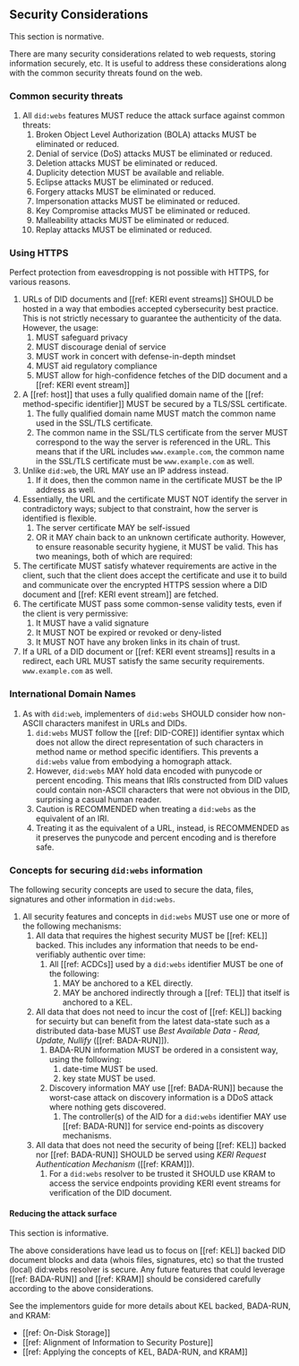 ## Security Considerations
This section is normative.

There are many security considerations related to web requests, storing information securely, etc. It is useful to address these considerations along with the common security threats found on the web. 

### Common security threats

1. All `did:webs` features MUST reduce the attack surface against common threats:
    1. Broken Object Level Authorization (BOLA) attacks MUST be eliminated or reduced.
    1. Denial of service (DoS) attacks MUST be eliminated or reduced.
    1. Deletion attacks MUST be eliminated or reduced.
    1. Duplicity detection MUST be available and reliable.
    1. Eclipse attacks MUST be eliminated or reduced.
    1. Forgery attacks MUST be eliminated or reduced.
    1. Impersonation attacks MUST be eliminated or reduced.
    1. Key Compromise attacks MUST be eliminated or reduced.
    1. Malleability attacks MUST be eliminated or reduced.
    1. Replay attacks MUST be eliminated or reduced.

### Using HTTPS
Perfect protection from eavesdropping is not possible with HTTPS, for various
reasons.
1. URLs of DID documents and [[ref: KERI event streams]] SHOULD be hosted in a way that embodies accepted cybersecurity best practice. This is not strictly necessary to guarantee the authenticity of the data. However, the usage:
    1. MUST safeguard privacy
    1. MUST discourage denial of service
    1. MUST work in concert with defense-in-depth mindset
    1. MUST aid regulatory compliance
    1. MUST allow for high-confidence fetches of the DID document and a [[ref: KERI event stream]]
1. A [[ref: host]] that uses a fully qualified domain name of the [[ref: method-specific identifier]] MUST be secured by a TLS/SSL certificate.
    1. The fully qualified domain name MUST match the common name used in the SSL/TLS certificate.
    1. The common name in the SSL/TLS certificate from the server MUST correspond to the way the server is referenced in the URL. This means that if the URL includes `www.example.com`, the common name in the SSL/TLS certificate must be `www.example.com` as well.
1. Unlike `did:web`, the URL MAY use an IP address instead.
    1. If it does, then the common name in the certificate MUST be the IP address as well.
1. Essentially, the URL and the certificate MUST NOT identify the server in contradictory ways; subject to that constraint, how the server is identified is flexible.
    1. The server certificate MAY be self-issued
    1. OR it MAY chain back to an unknown certificate authority. However, to ensure reasonable security hygiene, it MUST be valid. This has two meanings, both of which are required:
1. The certificate MUST satisfy whatever requirements are active in the client, such that the client does accept the certificate and use it to build and communicate over the encrypted HTTPS session where a DID document and [[ref: KERI event stream]] are fetched.
1. The certificate MUST pass some common-sense validity tests, even if the client is very permissive:
    1. It MUST have a valid signature
    1. It MUST NOT be expired or revoked or deny-listed
    1. It MUST NOT have any broken links in its chain of trust.
1. If a URL of a DID document or [[ref: KERI event streams]] results in a redirect, each URL MUST satisfy the same security requirements.
`www.example.com` as well.

### International Domain Names

1. As with `did:web`, implementers of `did:webs` SHOULD consider how non-ASCII characters manifest in URLs and DIDs.
    1. `did:webs` MUST follow the [[ref: DID-CORE]] identifier syntax which does not allow the direct representation of such characters in method name or method specific identifiers. This prevents a `did:webs` value from embodying a homograph attack.
    1. However, `did:webs` MAY hold data encoded with punycode or percent encoding. This means that IRIs constructed from DID values could contain non-ASCII characters that were not obvious in the DID, surprising a casual human reader.
    1. Caution is RECOMMENDED when treating a `did:webs` as the equivalent of an IRI.
    1. Treating it as the equivalent of a URL, instead, is RECOMMENDED as it preserves the punycode and percent encoding and is therefore safe.

### Concepts for securing `did:webs` information

The following security concepts are used to secure the data, files, signatures and other information in `did:webs`.
1. All security features and concepts in `did:webs` MUST use one or more of the following mechanisms:
    1. All data that requires the highest security MUST be [[ref: KEL]] backed. This includes any information that needs to be end-verifiably authentic over time:
        1. All [[ref: ACDCs]] used by a `did:webs` identifier MUST be one of the following:
            1. MAY be anchored to a KEL directly.
            1. MAY be anchored indirectly through a [[ref: TEL]] that itself is anchored to a KEL.
    1. All data that does not need to incur the cost of [[ref: KEL]] backing for secuirty but can benefit from the latest data-state such as a distributed data-base MUST use _Best Available Data - Read, Update, Nullify_ ([[ref: BADA-RUN]]).
        1. BADA-RUN information MUST be ordered in a consistent way, using the following:
            1. date-time MUST be used.
            1. key state MUST be used.
        1. Discovery information MAY use [[ref: BADA-RUN]] because the worst-case attack on discovery information is a DDoS attack where nothing gets discovered.
            1. The controller(s) of the AID for a `did:webs` identifier MAY use [[ref: BADA-RUN]] for service end-points as discovery mechanisms.
    1. All data that does not need the security of being [[ref: KEL]] backed nor [[ref: BADA-RUN]] SHOULD be served using _KERI Request Authentication Mechanism_ ([[ref: KRAM]]).
        1. For a `did:webs` resolver to be trusted it SHOULD use KRAM to access the service endpoints providing KERI event streams for verification of the DID document.

#### Reducing the attack surface
This section is informative.

The above considerations have lead us to focus on [[ref: KEL]] backed DID document blocks and data (whois files, signatures, etc) so that the trusted (local) did:webs resolver is secure. Any future features that could leverage [[ref: BADA-RUN]] and [[ref: KRAM]] should be considered carefully according to the above considerations.

See the implementors guide for more details about KEL backed, BADA-RUN, and KRAM:
* [[ref: On-Disk Storage]]
* [[ref: Alignment of Information to Security Posture]]
* [[ref: Applying the concepts of KEL, BADA-RUN, and KRAM]]
